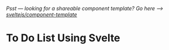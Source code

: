 *Psst — looking for a shareable component template? Go here --> [sveltejs/component-template](https://github.com/sveltejs/component-template)*

# To Do List Using Svelte